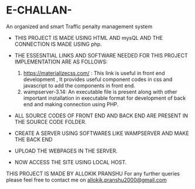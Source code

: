# E-CHALLAN-
An organized and smart Traffic penalty management system


* THIS PROJECT IS MADE USING HTML AND mysQL AND THE CONNECTION IS MADE USING php.
* THE ESSESNTIAL LINKS AND SOFTWARE NEEDED FOR THIS PROJECT IMPLEMENTATION ARE AS FOLLOWS:
	1. https://materializecss.com/ : This link is useful in front end development , It provides useful component codes in css and javascript to 
                                 add the components in front end.
	2. wampserver-3.14: An executable file is present along with other important installation in executable format for development of back end 
 	                   and making connection using PHP.
 
* ALL SOURCE CODES OF FRONT END AND BACK END ARE PRESENT IN THE SOURCE CODE FOLDER.
* CREATE A SERVER USING SOFTWARES LIKE WAMPSERVER AND MAKE THE BACK END
* UPLOAD THE WEBPAGES IN THE SERVER.
* NOW ACCESS THE SITE USING LOCAL HOST.




THIS PROJECT IS MADE BY ALLOKIK PRANSHU 
For any further queries please feel free to contact me  on allokik.pranshu2000@gmail.com

